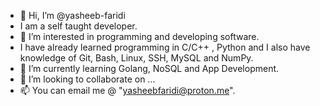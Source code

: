 - 👋 Hi, I’m @yasheeb-faridi
- I am a self taught developer.
- 👀 I’m interested in programming and developing software.
- I have already learned programming in C/C++ , Python and I also have knowledge of Git, Bash, Linux, SSH, MySQL and NumPy.
- 🌱 I’m currently learning Golang, NoSQL and App Development.
- 💞️ I’m looking to collaborate on ...
- 📫 You can email me @ "yasheebfaridi@proton.me".

<!---
yasheeb-faridi/yasheeb-faridi is a ✨ special ✨ repository because its `README.md` (this file) appears on your GitHub profile.
You can click the Preview link to take a look at your changes.
--->
